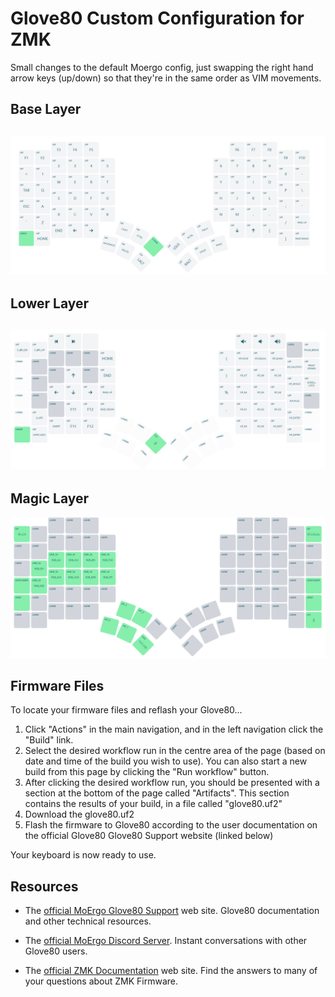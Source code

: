 # Glove80 Custom Configuration for ZMK

Small changes to the default Moergo config, just swapping the right hand arrow keys (up/down) so that they're in the same order as VIM movements.

## Base Layer
![Keyboard Layout](glove80-layout.png)
---
## Lower Layer
![Keyboard Layout](glove80-lower.png)
---
## Magic Layer
![Keyboard Layout](glove80-magic.png)

## Firmware Files
To locate your firmware files and reflash your Glove80...
1. Click "Actions" in the main navigation, and in the left navigation click the "Build" link.
2. Select the desired workflow run in the centre area of the page (based on date and time of the build you wish to use). You can also start a new build from this page by clicking the "Run workflow" button.
3. After clicking the desired workflow run, you should be presented with a section at the bottom of the page called "Artifacts". This section contains the results of your build, in a file called "glove80.uf2"
4. Download the glove80.uf2
5. Flash the firmware to Glove80 according to the user documentation on the official Glove80 Glove80 Support website (linked below)

Your keyboard is now ready to use.

## Resources
- The [official MoErgo Glove80 Support](https://moergo.com/glove80-support) web site. Glove80 documentation and other technical resources.
- The [official MoErgo Discord Server](https://moergo.com/discord). Instant conversations with other Glove80 users.

- The [official ZMK Documentation](https://zmk.dev/docs) web site. Find the answers to many of your questions about ZMK Firmware.
